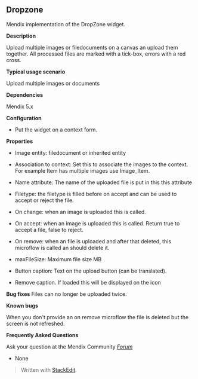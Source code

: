 

**Dropzone**
--------------

Mendix implementation of the DropZone widget.
 
**Description**

 Upload multiple images or filedocuments on a canvas an upload them together. All processed files are marked with a tick-box, errors with a red cross.

**Typical usage scenario**

 Upload multiple images or documents

**Dependencies**

 Mendix 5.x

**Configuration**

 -   Put the widget on a context form.

**Properties**
 
-   Image entity: filedocument or inherited entity

-   Association to context: Set this to associate the images to the context. For example Item has multiple images use Image\_Item.

-   Name attribute: The name of the uploaded file is put in this this attribute

-   Filetype: the filetype is filled before on accept and can be used to accept or reject the file.

-   On change: when an image is uploaded this is called.

-   On accept: when an image is uploaded this is called. Return true to accept a file, false to reject.

-   On remove: when an file is uploaded and after that deleted, this microflow is called an should delete it.

-   maxFileSize: Maximum file size MB

-   Button caption: Text on the upload button (can be translated).

-   Remove caption. If loaded this will be displayed on the icon

**Bug fixes**
Files can no longer be uploaded twice.

**Known bugs**

 When you don't provide an on remove microflow the file is deleted but the screen is not refreshed.

 

**Frequently Asked Questions**

 

Ask your question at the Mendix Community [*Forum*](https://mxforum.mendix.com/)

 

-   None
> Written with [StackEdit](https://stackedit.io/).

